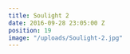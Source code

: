 ```yaml
---
title: Soulight 2
date: 2016-09-28 23:05:00 Z
position: 19
image: "/uploads/Soulight-2.jpg"
---
```


